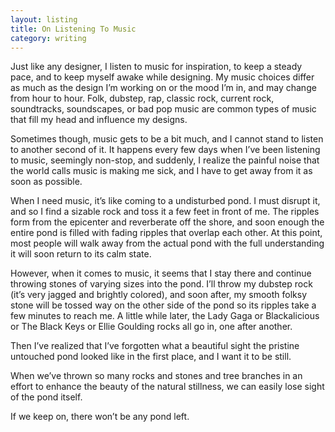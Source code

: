 ```yaml
---
layout: listing
title: On Listening To Music
category: writing
---
```


Just like any designer, I listen to music for inspiration, to keep a steady pace, and to keep myself awake while designing. My music choices differ as much as the design I&rsquo;m working on or the mood I&rsquo;m in, and may change from hour to hour. Folk, dubstep, rap, classic rock, current rock, soundtracks, soundscapes, or bad pop music are common types of music that fill my head and influence my designs.

Sometimes though, music gets to be a bit much, and I cannot stand to listen to another second of it. It happens every few days when I&rsquo;ve been listening to music, seemingly non-stop, and suddenly, I realize the painful noise that the world calls music is making me sick, and I have to get away from it as soon as possible. 

When I need music, it&rsquo;s like coming to a undisturbed pond. I must disrupt it, and so I find a sizable rock and toss it a few feet in front of me. The ripples form from the epicenter and reverberate off the shore, and soon enough the entire pond is filled with fading ripples that overlap each other. At this point, most people will walk away from the actual pond with the full understanding it will soon return to its calm state. 

However, when it comes to music, it seems that I stay there and continue throwing stones of varying sizes into the pond. I&rsquo;ll throw my dubstep rock (it&rsquo;s very jagged and brightly colored), and soon after, my smooth folksy stone will be tossed way on the other side of the pond so its ripples take a few minutes to reach me. A little while later, the Lady Gaga or Blackalicious or The Black Keys or Ellie Goulding rocks all go in, one after another. 

Then I&rsquo;ve realized that I&rsquo;ve forgotten what a beautiful sight the pristine untouched pond looked like in the first place, and I want it to be still.

When we&rsquo;ve thrown so many rocks and stones and tree branches in an effort to enhance the beauty of the natural stillness, we can easily lose sight of the pond itself.

If we keep on, there won&rsquo;t be any pond left.